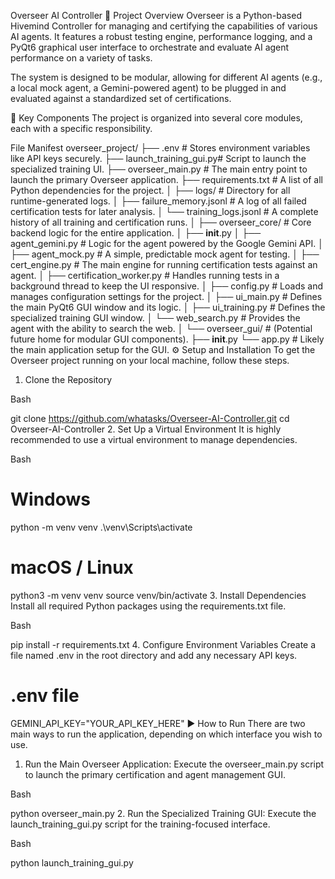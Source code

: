 Overseer AI Controller
📖 Project Overview
Overseer is a Python-based Hivemind Controller for managing and certifying the capabilities of various AI agents. It features a robust testing engine, performance logging, and a PyQt6 graphical user interface to orchestrate and evaluate AI agent performance on a variety of tasks.

The system is designed to be modular, allowing for different AI agents (e.g., a local mock agent, a Gemini-powered agent) to be plugged in and evaluated against a standardized set of certifications.

🚀 Key Components
The project is organized into several core modules, each with a specific responsibility.

File Manifest
overseer_project/
├── .env                  # Stores environment variables like API keys securely.
├── launch_training_gui.py# Script to launch the specialized training UI.
├── overseer_main.py      # The main entry point to launch the primary Overseer application.
├── requirements.txt      # A list of all Python dependencies for the project.
│
├── logs/                 # Directory for all runtime-generated logs.
│   ├── failure_memory.jsonl  # A log of all failed certification tests for later analysis.
│   └── training_logs.jsonl   # A complete history of all training and certification runs.
│
├── overseer_core/        # Core backend logic for the entire application.
│   ├── __init__.py
│   ├── agent_gemini.py   # Logic for the agent powered by the Google Gemini API.
│   ├── agent_mock.py     # A simple, predictable mock agent for testing.
│   ├── cert_engine.py    # The main engine for running certification tests against an agent.
│   ├── certification_worker.py # Handles running tests in a background thread to keep the UI responsive.
│   ├── config.py         # Loads and manages configuration settings for the project.
│   ├── ui_main.py        # Defines the main PyQt6 GUI window and its logic.
│   ├── ui_training.py    # Defines the specialized training GUI window.
│   └── web_search.py     # Provides the agent with the ability to search the web.
│
└── overseer_gui/         # (Potential future home for modular GUI components).
    ├── __init__.py
    └── app.py            # Likely the main application setup for the GUI.
⚙️ Setup and Installation
To get the Overseer project running on your local machine, follow these steps.

1. Clone the Repository

Bash

git clone https://github.com/whatasks/Overseer-AI-Controller.git
cd Overseer-AI-Controller
2. Set Up a Virtual Environment
It is highly recommended to use a virtual environment to manage dependencies.

Bash

# Windows
python -m venv venv
.\venv\Scripts\activate

# macOS / Linux
python3 -m venv venv
source venv/bin/activate
3. Install Dependencies
Install all required Python packages using the requirements.txt file.

Bash

pip install -r requirements.txt
4. Configure Environment Variables
Create a file named .env in the root directory and add any necessary API keys.

# .env file
GEMINI_API_KEY="YOUR_API_KEY_HERE"
▶️ How to Run
There are two main ways to run the application, depending on which interface you wish to use.

1. Run the Main Overseer Application:
Execute the overseer_main.py script to launch the primary certification and agent management GUI.

Bash

python overseer_main.py
2. Run the Specialized Training GUI:
Execute the launch_training_gui.py script for the training-focused interface.

Bash

python launch_training_gui.py
